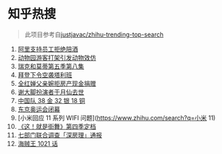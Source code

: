 # 知乎热搜

> 此项目参考自[justjavac/zhihu-trending-top-search](https://github.com/justjavac/zhihu-trending-top-search/blob/main/utils.ts)

<!-- BEGIN -->
  <!-- 最后更新时间:Mon Aug 09 2021 15:11:18 GMT+0000 (Coordinated Universal Time) -->
  1. [阿里支持员工拒绝陪酒 ](https://www.zhihu.com/search?q=阿里)
1. [动物园游客打架引发动物效仿](https://www.zhihu.com/search?q=北京动物园)
1. [瑞克和莫蒂第五季第八集](https://www.zhihu.com/search?q=瑞克和莫蒂)
1. [拜登下令空袭塔利班](https://www.zhihu.com/search?q=塔利班)
1. [全红婵父亲婉拒房产现金捐赠](https://www.zhihu.com/search?q=全红婵父亲)
1. [谢大脚扮演者于月仙去世](https://www.zhihu.com/search?q=谢大脚)
1. [中国队 38 金 32 银 18 铜](https://www.zhihu.com/search?q=中国队金牌)
1. [东京奥运会闭幕](https://www.zhihu.com/search?q=东京奥运会闭幕)
1. [小米回应 11 系列 WIFI 问题](https://www.zhihu.com/search?q=小米 11)
1. [《这！就是街舞》第四季定档](https://www.zhihu.com/search?q=这就是街舞)
1. [七部门联合调查「深房理」通报](https://www.zhihu.com/search?q=深房理)
1. [海贼王 1021 话](https://www.zhihu.com/search?q=海贼王)
  <!-- END -->